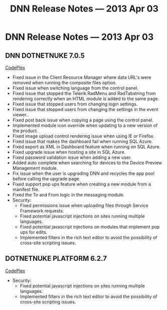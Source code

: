 ﻿---
uid: relnotes-2013-apr-03
topic: relnotes-2013-apr-03
locale: en
title: DNN Release Notes — 2013 Apr 03
dnneditions:
dnnversion: 09.02.00
---

# DNN Release Notes — 2013 Apr 03

## DNN DOTNETNUKE 7.0.5

[CodePlex](https://dotnetnuke.codeplex.com/releases/view/103868)

*   Fixed issue in the Client Resource Manager where data URL's were removed when running the composite files option.
*   Fixed issue when switching language from the control panel.
*   Fixed issue that stopped the Telerik RadMenu and RadTabstring from rendering correctly when an HTML module is added to the same page.
*   Fixed issue that stopped users from changing login settings.
*   Fixed issue that stopped users from changing the settings in the event viewer..
*   Fixed post back issue when copying a page using the control panel.
*   Implemented module icon override when updating to a new version of the product.
*   Fixed image upload control rendering issue when using IE or Firefox.
*   Fixed issue that makes the dashboard fail when running SQL Azure.
*   Fixed export as XML in Dashboard feature when running on SQL Azure.
*   Fixed upgrade issue when hosting a site in SQL Azure.
*   Fixed password validation issue when adding a new user.
*   Added auto complete when searching for devices to the Device Preview Management module.
*   Fix issue when the user is upgrading DNN and recycles the app pool before calling the upgrade page.
*   Fixed support pop ups feature when creating a new module from a manifest file.
*   Fixed the To and From logic in the messaging module.
*   Security:
    *   Fixed permissions issue when uploading files through Service Framework requests.
    *   Fixed potential javascript injections on sites running multiple languages.
    *   Fixed potential javascript injections on modules that implement pop ups for edits.
    *   Implemented filters in the rich text editor to avoid the possibility of cross-site scripting issues.

## DOTNETNUKE PLATFORM 6.2.7

[CodePlex](https://dotnetnuke.codeplex.com/releases/view/104373)

*   Security:
    *   Fixed potential javascript injections on sites running multiple languages.
    *   Implemented filters in the rich text editor to avoid the possibility of cross-site scripting issues.
